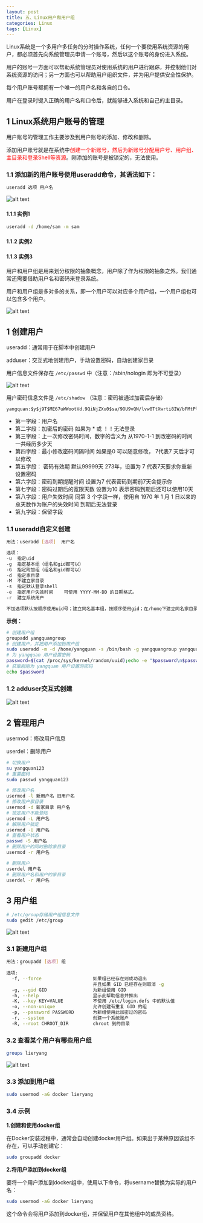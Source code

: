 ```yaml
---
layout: post
title: 五、Linux用户和用户组
categories: Linux
tags: [Linux]
---
```


Linux系统是一个多用户多任务的分时操作系统，任何一个要使用系统资源的用户，都必须首先向系统管理员申请一个账号，然后以这个账号的身份进入系统。

用户的账号一方面可以帮助系统管理员对使用系统的用户进行跟踪，并控制他们对系统资源的访问；另一方面也可以帮助用户组织文件，并为用户提供安全性保护。

每个用户账号都拥有一个唯一的用户名和各自的口令。

用户在登录时键入正确的用户名和口令后，就能够进入系统和自己的主目录。

## 1 Linux系统用户账号的管理

用户账号的管理工作主要涉及到用户账号的添加、修改和删除。

添加用户账号就是在系统中<font color=red>创建一个新账号，然后为新账号分配用户号、用户组、主目录和登录Shell等资源</font>。刚添加的账号是被锁定的，无法使用。

### 1.1 添加新的用户账号使用useradd命令，其语法如下：

```sh
useradd 选项 用户名
```

![alt text](image-5.png)


#### 1.1.1 实例1

```sh
useradd -d /home/sam -m sam
```

#### 1.1.2 实例2

#### 1.1.3 实例3


用户和用户组是用来划分权限的抽象概念，用户除了作为权限的抽象之外。我们通常还需要借助用户名和密码来登录系统。

用户和用户组是多对多的关系，即一个用户可以对应多个用户组，一个用户组也可以包含多个用户。

![alt text](image.png)

## 1 创建用户

useradd：通常用于在脚本中创建用户

adduser：交互式地创建用户，手动设置密码，自动创建家目录

用户信息文件保存在 `/etc/passwd` 中（注意：/sbin/nologin 即为不可登录）

![alt text](image-3.png)

用户密码信息文件是 `/etc/shadow` （注意：密码被通过加密后存储）

```
yangquan:$y$j9T$ME67uWWootVd.9QiNjZXu0$sa/9OU9vQN/lvw0TtXwrti8IW/bFMtPl2AT9/7DZIm.:19780:0:99999:7:::
```

- 第一字段：用户名
- 第二字段：加密后的密码 如果为 * 或 ！！无法登录
- 第三字段：上一次修改密码时间，数字的含义为 从1970-1-1 到改密码的时间 一共经历多少天
- 第四字段：最小修改密码间隔时间 如果是0 可以随意修改， 7代表7 天后才可以修改
- 第五字段： 密码有效期 默认99999天 273年，设置为 7 代表7天要求你重新设置密码
- 第六字段：密码到期提醒时间 设置为7 代表密码到期前7天会提示你
- 第七字段：密码过期后的宽限天数 设置为10 表示密码到期后还可以使用10天
- 第八字段：用户失效时间 同第 3 个字段一样，使用自 1970 年 1 月 1 日以来的总天数作为账户的失效时间 到期后无法登录
- 第九字段：保留字段

### 1.1 useradd自定义创建

```sh
用法：useradd [选项]  用户名

选项：
-u  指定uid
-g  指定基本组（组名和gid都可以）
-G  指定附加组（组名和gid都可以）
-d  指定家目录
-M  不建立家目录
-s  指定默认登录shell
-e  指定用户失效时间    可使用 YYYY-MM-DD 的日期格式。
-r  建立系统用户

不加选项默认按顺序使用uid号；建立同名基本组，按顺序使用gid；在/home下建立同名家目录；将用户信息保存在/etc/passwd下
```

**示例：**

```sh
# 创建用户组
groupadd yangquangroup
# 创建用户，并把用户添加到用户组
sudo useradd -m -d /home/yangquan -s /bin/bash -g yangquangroup yangquan
# 为 yangquan 用户设置密码
password=$(cat /proc/sys/kernel/random/uuid);echo -e "$password\n$password" | sudo passwd yangquan
# 获取刚刚为 yangquan 用户设置的密码
echo $password

```

### 1.2 adduser交互式创建

![alt text](image-2.png)


## 2 管理用户

usermod：修改用户信息

userdel：删除用户

```sh
# 切换用户
su yangquan123
# 重置密码
sudo passwd yangquan123

# 修改用户名
usermod -l 新用户名 旧用户名
# 修改用户家目录
usermod -d 新家目录 用户名
# 锁定用户不能登陆
usermod -L 用户名
# 解除用户锁定
usermod -U 用户名
# 查看用户状态
passwd -S 用户名
# 删除用户的同时删除家目录
usermod -r 用户名

# 删除用户
userdel 用户名
# 删除用户名和用户的家目录
userdel -r 用户名 
```

## 3 用户组

```sh
# /etc/group存储用户组信息文件
sudo gedit /etc/group
```

![alt text](image-1.png)


### 3.1 新建用户组

```sh
用法：groupadd [选项] 组
 
选项:
  -f, --force		            如果组已经存在则成功退出
			                    并且如果 GID 已经存在则取消 -g
  -g, --gid GID                 为新组使用 GID
  -h, --help                    显示此帮助信息并推出
  -K, --key KEY=VALUE           不使用 /etc/login.defs 中的默认值
  -o, --non-unique              允许创建有重复 GID 的组
  -p, --password PASSWORD       为新组使用此加密过的密码
  -r, --system                  创建一个系统账户
  -R, --root CHROOT_DIR         chroot 到的目录
```

### 3.2 查看某个用户有哪些用户组

```sh
groups lieryang
```

![alt text](image-4.png)


### 3.3 添加到用户组

```sh
sudo usermod -aG docker lieryang
```

### 3.4 示例

**1.创建和使用docker组**

在Docker安装过程中，通常会自动创建docker用户组。如果出于某种原因该组不存在，可以手动创建它：

```sh
sudo groupadd docker
```


**2.将用户添加到docker组**

要将一个用户添加到docker组中，使用以下命令，将username替换为实际的用户名：
```sh
sudo usermod -aG docker lieryang
```
这个命令会将用户添加到docker组，并保留用户在其他组中的成员资格。







